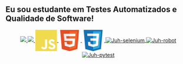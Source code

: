 ## Eu sou estudante em Testes Automatizados e Qualidade de Software!
<div align="center">
  <a href="https://github.com/AntonioJunior1983">
  <img height="180em" src="https://github-readme-stats.vercel.app/api?username=AntonioJunior1983&show_icons=true&theme=dracula&include_all_commits=true&count_private=true"/>
  <img height="180em" src="https://github-readme-stats.vercel.app/api/top-langs/?username=AntonioJunior1983&layout=compact&langs_count=7&theme=dracula"/>

  <img align="center" alt="Juh-Js" height="60" width="60" src="https://raw.githubusercontent.com/devicons/devicon/master/icons/javascript/javascript-plain.svg">
  <img align="center" alt="Juh-HTML" height="60" width="60" src="https://raw.githubusercontent.com/devicons/devicon/master/icons/html5/html5-original.svg">
  <img align="center" alt="Juh-CSS" height="60" width="60" src="https://raw.githubusercontent.com/devicons/devicon/master/icons/css3/css3-original.svg">

  <img align="center" alt="Juh-selenium" height="60" width="60" src="https://cdn.jsdelivr.net/gh/devicons/devicon/icons/selenium/selenium-original.svg">

  <img align="center" alt="Juh-robot" height="60" width="60" src="https://cdn.icon-icons.com/icons2/2107/PNG/128/file_type_robotframework_icon_130193.png">
  <img align="center" alt="Juh-pytest" height="60" width="60" src="https://cdn.jsdelivr.net/gh/devicons/devicon/icons/pytest/pytest-original-wordmark.svg">
 
  
